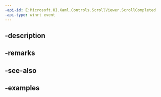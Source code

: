 ```yaml
---
-api-id: E:Microsoft.UI.Xaml.Controls.ScrollViewer.ScrollCompleted
-api-type: winrt event
---
```


## -description

## -remarks

## -see-also

## -examples

